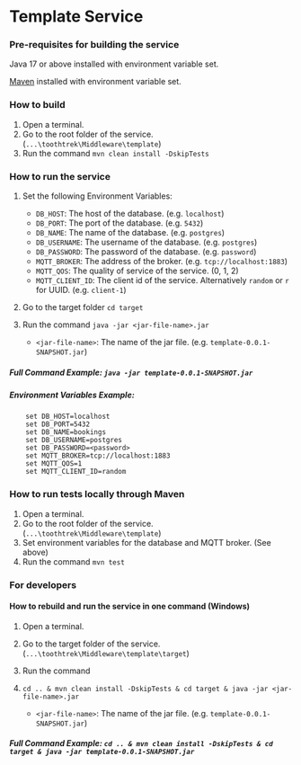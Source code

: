 # Template Service

### Pre-requisites for building the service
Java 17 or above installed with environment variable set.

[Maven](https://maven.apache.org/download.cgi) installed with environment variable set.

### How to build
1. Open a terminal.
2. Go to the root folder of the service. (`...\toothtrek\Middleware\template`)
2. Run the command `mvn clean install -DskipTests`

### How to run the service
1. Set the following Environment Variables:

    * `DB_HOST`: The host of the database. (e.g. `localhost`)
    * `DB_PORT`: The port of the database. (e.g. `5432`)
    * `DB_NAME`: The name of the database. (e.g. `postgres`)
    * `DB_USERNAME`: The username of the database. (e.g. `postgres`)
    * `DB_PASSWORD`: The password of the database. (e.g. `password`)
    * `MQTT_BROKER`: The address of the broker. (e.g. `tcp://localhost:1883`)
    * `MQTT_QOS`: The quality of service of the service. (0, 1, 2)
    * `MQTT_CLIENT_ID`: The client id of the service. Alternatively `random` or `r` for UUID. (e.g. `client-1`)


2. Go to the target folder  `cd target`
3. Run the command `java -jar <jar-file-name>.jar`

    * `<jar-file-name>`: The name of the jar file. (e.g. `template-0.0.1-SNAPSHOT.jar`)

##### Full Command Example: `java -jar template-0.0.1-SNAPSHOT.jar`

##### Environment Variables Example:

```
    set DB_HOST=localhost
    set DB_PORT=5432
    set DB_NAME=bookings
    set DB_USERNAME=postgres
    set DB_PASSWORD=<password>
    set MQTT_BROKER=tcp://localhost:1883
    set MQTT_QOS=1
    set MQTT_CLIENT_ID=random
```

### How to run tests locally through Maven
1. Open a terminal.
2. Go to the root folder of the service. (`...\toothtrek\Middleware\template`)
3. Set environment variables for the database and MQTT broker. (See above)
4. Run the command `mvn test`

### For developers

#### How to rebuild and run the service in one command (Windows)
1. Open a terminal.
2. Go to the target folder of the service. (`...\toothtrek\Middleware\template\target`)
3. Run the command
4. `cd .. & mvn clean install -DskipTests & cd target & java -jar <jar-file-name>.jar`

    * `<jar-file-name>`: The name of the jar file. (e.g. `template-0.0.1-SNAPSHOT.jar`)

##### Full Command Example: `cd .. & mvn clean install -DskipTests & cd target & java -jar template-0.0.1-SNAPSHOT.jar`
